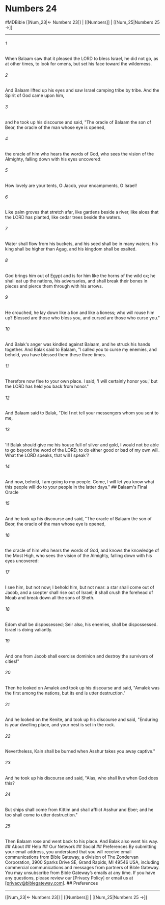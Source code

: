 # Numbers 24
#MDBible
[[Num_23|← Numbers 23]] | [[Numbers]] | [[Num_25|Numbers 25 →]]

***


###### 1 
When Balaam saw that it pleased the LORD to bless Israel, he did not go, as at other times, to look for omens, but set his face toward the wilderness. 

###### 2 
And Balaam lifted up his eyes and saw Israel camping tribe by tribe. And the Spirit of God came upon him, 

###### 3 
and he took up his discourse and said, "The oracle of Balaam the son of Beor, the oracle of the man whose eye is opened, 

###### 4 
the oracle of him who hears the words of God, who sees the vision of the Almighty, falling down with his eyes uncovered: 

###### 5 
How lovely are your tents, O Jacob, your encampments, O Israel! 

###### 6 
Like palm groves that stretch afar, like gardens beside a river, like aloes that the LORD has planted, like cedar trees beside the waters. 

###### 7 
Water shall flow from his buckets, and his seed shall be in many waters; his king shall be higher than Agag, and his kingdom shall be exalted. 

###### 8 
God brings him out of Egypt and is for him like the horns of the wild ox; he shall eat up the nations, his adversaries, and shall break their bones in pieces and pierce them through with his arrows. 

###### 9 
He crouched, he lay down like a lion and like a lioness; who will rouse him up? Blessed are those who bless you, and cursed are those who curse you." 

###### 10 
And Balak's anger was kindled against Balaam, and he struck his hands together. And Balak said to Balaam, "I called you to curse my enemies, and behold, you have blessed them these three times. 

###### 11 
Therefore now flee to your own place. I said, 'I will certainly honor you,' but the LORD has held you back from honor." 

###### 12 
And Balaam said to Balak, "Did I not tell your messengers whom you sent to me, 

###### 13 
'If Balak should give me his house full of silver and gold, I would not be able to go beyond the word of the LORD, to do either good or bad of my own will. What the LORD speaks, that will I speak'? 

###### 14 
And now, behold, I am going to my people. Come, I will let you know what this people will do to your people in the latter days." ## Balaam's Final Oracle 

###### 15 
And he took up his discourse and said, "The oracle of Balaam the son of Beor, the oracle of the man whose eye is opened, 

###### 16 
the oracle of him who hears the words of God, and knows the knowledge of the Most High, who sees the vision of the Almighty, falling down with his eyes uncovered: 

###### 17 
I see him, but not now; I behold him, but not near: a star shall come out of Jacob, and a scepter shall rise out of Israel; it shall crush the forehead of Moab and break down all the sons of Sheth. 

###### 18 
Edom shall be dispossessed; Seir also, his enemies, shall be dispossessed. Israel is doing valiantly. 

###### 19 
And one from Jacob shall exercise dominion and destroy the survivors of cities!" 

###### 20 
Then he looked on Amalek and took up his discourse and said, "Amalek was the first among the nations, but its end is utter destruction." 

###### 21 
And he looked on the Kenite, and took up his discourse and said, "Enduring is your dwelling place, and your nest is set in the rock. 

###### 22 
Nevertheless, Kain shall be burned when Asshur takes you away captive." 

###### 23 
And he took up his discourse and said, "Alas, who shall live when God does this? 

###### 24 
But ships shall come from Kittim and shall afflict Asshur and Eber; and he too shall come to utter destruction." 

###### 25 
Then Balaam rose and went back to his place. And Balak also went his way. ## About ## Help ## Our Network ## Social ## Preferences By submitting your email address, you understand that you will receive email communications from Bible Gateway, a division of The Zondervan Corporation, 3900 Sparks Drive SE, Grand Rapids, MI 49546 USA, including commercial communications and messages from partners of Bible Gateway. You may unsubscribe from Bible Gateway&rsquo;s emails at any time. If you have any questions, please review our [Privacy Policy] or email us at [privacy@biblegateway.com]. ## Preferences

***

[[Num_23|← Numbers 23]] | [[Numbers]] | [[Num_25|Numbers 25 →]]
